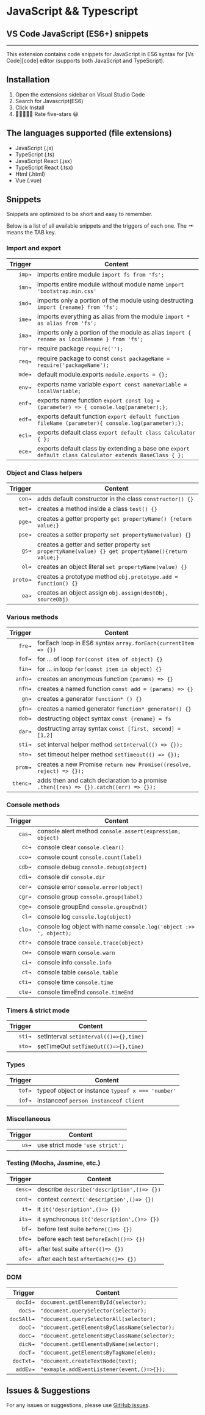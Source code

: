 # JavaScript && Typescript

## VS Code JavaScript (ES6+) snippets

---

This extension contains code snippets for JavaScript in ES6 syntax for [Vs Code][code] editor (supports both JavaScript and TypeScript).

## Installation

1. Open the extensions sidebar on Visual Studio Code
1. Search for Javascript(ES6)
1. Click Install
1. 🌟🌟🌟🌟🌟 Rate five-stars 😃

## The languages supported (file extensions)

- JavaScript (.js)
- TypeScript (.ts)
- JavaScript React (.jsx)
- TypeScript React (.tsx)
- Html (.html)
- Vue (.vue)

## Snippets

Snippets are optimized to be short and easy to remember.

Below is a list of all available snippets and the triggers of each one. The ⇥ means the TAB key.

### Import and export

| Trigger | Content                                                                                                |
| ------: | ------------------------------------------------------------------------------------------------------ |
|  `imp⇥` | imports entire module `import fs from 'fs';`                                                           |
|  `imn⇥` | imports entire module without module name `import 'bootstrap.min.css'`                                 |
|  `imd⇥` | imports only a portion of the module using destructing `import {rename} from 'fs';`                    |
|  `ime⇥` | imports everything as alias from the module `import * as alias from 'fs';`                             |
|  `ima⇥` | imports only a portion of the module as alias `import { rename as localRename } from 'fs';`            |
|  `rqr⇥` | require package `require('');`                                                                         |
|  `req⇥` | require package to const `const packageName = require('packageName');`                                 |
|  `mde⇥` | default module.exports `module.exports = {};`                                                          |
|  `env⇥` | exports name variable `export const nameVariable = localVariable;`                                     |
|  `enf⇥` | exports name function `export const log = (parameter) => { console.log(parameter);};`                  |
|  `edf⇥` | exports default function `export default function fileName (parameter){ console.log(parameter);};`     |
|  `ecl⇥` | exports default class `export default class Calculator { };`                                           |
|  `ece⇥` | exports default class by extending a base one `export default class Calculator extends BaseClass { };` |

### Object and Class helpers

|  Trigger | Content                                                                                             |
| -------: | --------------------------------------------------------------------------------------------------- |
|   `con⇥` | adds default constructor in the class `constructor() {}`                                            |
|   `met⇥` | creates a method inside a class `test() {}`                                                         |
|   `pge⇥` | creates a getter property `get propertyName() {return value;}`                                      |
|   `pse⇥` | creates a setter property `set propertyName(value) {}`                                              |
|    `gs⇥` | creates a getter and setter property `set propertyName(value) {} get propertyName(){return value;}` |
|    `ol⇥` | creates an object literal `set propertyName(value) {}`                                              |
| `proto⇥` | creates a prototype method `obj.prototype.add = function() {}`                                      |
|    `oa⇥` | creates an object assign `obj.assign(destObj, sourceObj)`                                           |

### Various methods

|  Trigger | Content                                                                               |
| -------: | ------------------------------------------------------------------------------------- |
|   `fre⇥` | forEach loop in ES6 syntax `array.forEach(currentItem => {})`                         |
|   `fof⇥` | for ... of loop `for(const item of object) {}`                                        |
|   `fin⇥` | for ... in loop `for(const item in object) {}`                                        |
|  `anfn⇥` | creates an anonymous function `(params) => {}`                                        |
|   `nfn⇥` | creates a named function `const add = (params) => {}`                                 |
|    `gn⇥` | creates a generator `function* () {}`                                                 |
|   `gfn⇥` | creates a named generator `function* generator() {}`                                  |
|   `dob⇥` | destructing object syntax `const {rename} = fs`                                       |
|   `dar⇥` | destructing array syntax `const [first, second] = [1,2]`                              |
|   `sti⇥` | set interval helper method `setInterval(() => {});`                                   |
|   `sto⇥` | set timeout helper method `setTimeout(() => {});`                                     |
|  `prom⇥` | creates a new Promise `return new Promise((resolve, reject) => {});`                  |
| `thenc⇥` | adds then and catch declaration to a promise `.then((res) => {}).catch((err) => {});` |

### Console methods

| Trigger | Content                                                            |
| ------: | ------------------------------------------------------------------ |
|  `cas⇥` | console alert method `console.assert(expression, object)`          |
|   `cc⇥` | console clear `console.clear()`                                    |
|  `cco⇥` | console count `console.count(label)`                               |
|  `cdb⇥` | console debug `console.debug(object)`                              |
|  `cdi⇥` | console dir `console.dir`                                          |
|  `cer⇥` | console error `console.error(object)`                              |
|  `cgr⇥` | console group `console.group(label)`                               |
|  `cge⇥` | console groupEnd `console.groupEnd()`                              |
|   `cl⇥` | console log `console.log(object)`                                  |
|  `clo⇥` | console log object with name `console.log('object :>> ', object);` |
|  `ctr⇥` | console trace `console.trace(object)`                              |
|   `cw⇥` | console warn `console.warn`                                        |
|   `ci⇥` | console info `console.info`                                        |
|   `ct⇥` | console table `console.table`                                      |
|  `cti⇥` | console time `console.time`                                        |
|  `cte⇥` | console timeEnd `console.timeEnd`                                  |

### Timers & strict mode

| Trigger | Content                                |
| ------: | -------------------------------------- |
|  `sti⇥` | setInterval `setInterval(()=>{},time)` |
|  `sto⇥` | setTimeOut `setTimeOut(()=>{},time)`   |

### Types

| Trigger | Content                                           |
| ------: | ------------------------------------------------- |
|  `tof⇥` | typeof object or instance `typeof x === 'number'` |
|  `iof⇥` | instanceof `person instanceof Client`             |

### Miscellaneous

| Trigger | Content                         |
| ------: | ------------------------------- |
|   `us⇥` | use strict mode `'use strict';` |

### Testing (Mocha, Jasmine, etc.)

| Trigger | Content                                    |
| ------: | ------------------------------------------ |
| `desc⇥` | describe `describe('description',()=> {})` |
| `cont⇥` | context `context('description',()=> {})`   |
|   `it⇥` | it `it('description',()=> {})`             |
|  `its⇥` | it synchronous `it('description',()=> {})` |
|   `bf⇥` | before test suite `before(()=> {})`        |
|  `bfe⇥` | before each test `beforeEach(()=> {})`     |
|  `aft⇥` | after test suite `after(()=> {})`          |
|  `afe⇥` | after each test `afterEach(()=> {})`       |

### DOM

|    Trigger | Content                                       |
| ---------: | --------------------------------------------- |
|   `docId⇥` | `document.getElementById(selector);`          |
|    `docS⇥` | `"document.querySelector(selector);`          |
| `docSAll⇥` | `"document.querySelectorAll(selector);`       |
|    `docC⇥` | `"document.getElementsByClassName(selector);` |
|    `docC⇥` | `"document.getElementsByClassName(selector);` |
|    `dicN⇥` | `"document.getElementsByName(selector);`      |
|    `docT⇥` | `"document.getElementsByTagName(elem);`       |
|  `docTxt⇥` | `"document.createTextNode(text);`             |
|   `addEv⇥` | `"exmaple.addEventListener(event,()=>{});`    |

## Issues & Suggestions

For any issues or suggestions, please use [GitHub issues](https://github.com/tal7aouy/javascript-es6-snippets/issues).
